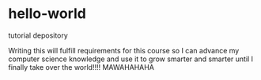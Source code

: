 # hello-world
tutorial depository

Writing this will fulfill requirements for this course so I can advance my computer science knowledge and use it to grow smarter and smarter until I finally take over the world!!!! MAWAHAHAHA
